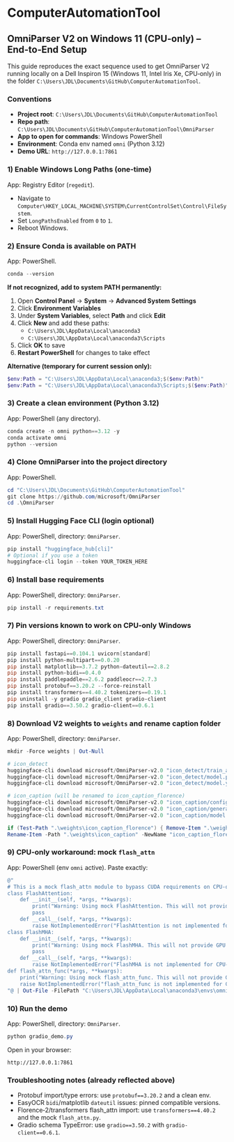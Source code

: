 # ComputerAutomationTool

## OmniParser V2 on Windows 11 (CPU‑only) – End‑to‑End Setup

This guide reproduces the exact sequence used to get OmniParser V2 running locally on a Dell Inspiron 15 (Windows 11, Intel Iris Xe, CPU‑only) in the folder `C:\Users\JDL\Documents\GitHub\ComputerAutomationTool`.

### Conventions
- **Project root**: `C:\Users\JDL\Documents\GitHub\ComputerAutomationTool`
- **Repo path**: `C:\Users\JDL\Documents\GitHub\ComputerAutomationTool\OmniParser`
- **App to open for commands**: Windows PowerShell
- **Environment**: Conda env named `omni` (Python 3.12)
- **Demo URL**: `http://127.0.0.1:7861`

### 1) Enable Windows Long Paths (one‑time)
App: Registry Editor (`regedit`).
- Navigate to `Computer\HKEY_LOCAL_MACHINE\SYSTEM\CurrentControlSet\Control\FileSystem`.
- Set `LongPathsEnabled` from `0` to `1`.
- Reboot Windows.

### 2) Ensure Conda is available on PATH
App: PowerShell.
```powershell
conda --version
```

**If not recognized, add to system PATH permanently:**
1. Open **Control Panel** → **System** → **Advanced System Settings**
2. Click **Environment Variables**
3. Under **System Variables**, select **Path** and click **Edit**
4. Click **New** and add these paths:
   - `C:\Users\JDL\AppData\Local\anaconda3`
   - `C:\Users\JDL\AppData\Local\anaconda3\Scripts`
5. Click **OK** to save
6. **Restart PowerShell** for changes to take effect

**Alternative (temporary for current session only):**
```powershell
$env:Path = "C:\Users\JDL\AppData\Local\anaconda3;$($env:Path)"
$env:Path = "C:\Users\JDL\AppData\Local\anaconda3\Scripts;$($env:Path)"
```

### 3) Create a clean environment (Python 3.12)
App: PowerShell (any directory).
```powershell
conda create -n omni python==3.12 -y
conda activate omni
python --version
```

### 4) Clone OmniParser into the project directory
App: PowerShell.
```powershell
cd "C:\Users\JDL\Documents\GitHub\ComputerAutomationTool"
git clone https://github.com/microsoft/OmniParser
cd .\OmniParser
```

### 5) Install Hugging Face CLI (login optional)
App: PowerShell, directory: `OmniParser`.
```powershell
pip install "huggingface_hub[cli]"
# Optional if you use a token
huggingface-cli login --token YOUR_TOKEN_HERE
```

### 6) Install base requirements
App: PowerShell, directory: `OmniParser`.
```powershell
pip install -r requirements.txt
```

### 7) Pin versions known to work on CPU‑only Windows
App: PowerShell, directory: `OmniParser`.
```powershell
pip install fastapi==0.104.1 uvicorn[standard]
pip install python-multipart==0.0.20
pip install matplotlib==3.7.2 python-dateutil==2.8.2
pip install python-bidi==0.4.0
pip install paddlepaddle==2.6.2 paddleocr==2.7.3
pip install protobuf==3.20.2 --force-reinstall
pip install transformers==4.40.2 tokenizers==0.19.1
pip uninstall -y gradio gradio_client gradio-client
pip install gradio==3.50.2 gradio-client==0.6.1
```

### 8) Download V2 weights to `weights` and rename caption folder
App: PowerShell, directory: `OmniParser`.
```powershell
mkdir -Force weights | Out-Null

# icon_detect
huggingface-cli download microsoft/OmniParser-v2.0 "icon_detect/train_args.yaml" --local-dir weights
huggingface-cli download microsoft/OmniParser-v2.0 "icon_detect/model.pt"          --local-dir weights
huggingface-cli download microsoft/OmniParser-v2.0 "icon_detect/model.yaml"        --local-dir weights

# icon_caption (will be renamed to icon_caption_florence)
huggingface-cli download microsoft/OmniParser-v2.0 "icon_caption/config.json"            --local-dir weights
huggingface-cli download microsoft/OmniParser-v2.0 "icon_caption/generation_config.json" --local-dir weights
huggingface-cli download microsoft/OmniParser-v2.0 "icon_caption/model.safetensors"      --local-dir weights

if (Test-Path ".\weights\icon_caption_florence") { Remove-Item ".\weights\icon_caption_florence" -Recurse -Force }
Rename-Item -Path ".\weights\icon_caption" -NewName "icon_caption_florence"
```

### 9) CPU‑only workaround: mock `flash_attn`
App: PowerShell (env `omni` active). Paste exactly:
```powershell
@"
# This is a mock flash_attn module to bypass CUDA requirements on CPU-only systems.
class FlashAttention:
    def __init__(self, *args, **kwargs):
        print("Warning: Using mock FlashAttention. This will not provide GPU acceleration.")
        pass
    def __call__(self, *args, **kwargs):
        raise NotImplementedError("FlashAttention is not implemented for CPU-only mode.")
class FlashMHA:
    def __init__(self, *args, **kwargs):
        print("Warning: Using mock FlashMHA. This will not provide GPU acceleration.")
        pass
    def __call__(self, *args, **kwargs):
        raise NotImplementedError("FlashMHA is not implemented for CPU-only mode.")
def flash_attn_func(*args, **kwargs):
    print("Warning: Using mock flash_attn_func. This will not provide GPU acceleration.")
    raise NotImplementedError("flash_attn_func is not implemented for CPU-only mode.")
"@ | Out-File -FilePath "C:\Users\JDL\AppData\Local\anaconda3\envs\omni\Lib\site-packages\flash_attn.py" -Encoding UTF8
```

### 10) Run the demo
App: PowerShell, directory: `OmniParser`.
```powershell
python gradio_demo.py
```
Open in your browser:
```
http://127.0.0.1:7861
```

### Troubleshooting notes (already reflected above)
- Protobuf import/type errors: use `protobuf==3.20.2` and a clean env.
- EasyOCR `bidi`/matplotlib `dateutil` issues: pinned compatible versions.
- Florence‑2/transformers flash_attn import: use `transformers==4.40.2` and the mock `flash_attn.py`.
- Gradio schema TypeError: use `gradio==3.50.2` with `gradio-client==0.6.1`.
